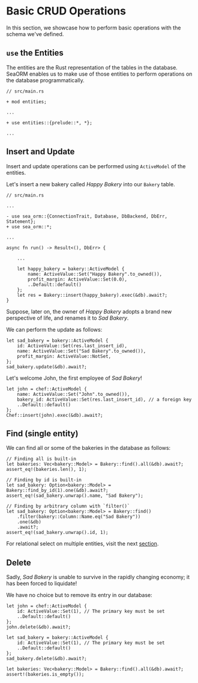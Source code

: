 # Basic CRUD Operations

In this section, we showcase how to perform basic operations with the schema we've defined.

## `use` the Entities

The entities are the Rust representation of the tables in the database. SeaORM enables us to make use of those entities to perform operations on the database programmatically.

```rust, no_run
// src/main.rs

+ mod entities;

...

+ use entities::{prelude::*, *};

...
```

## Insert and Update

Insert and update operations can be performed using `ActiveModel` of the entities.

Let's insert a new bakery called _Happy Bakery_ into our `Bakery` table.

```rust, no_run
// src/main.rs

...

- use sea_orm::{ConnectionTrait, Database, DbBackend, DbErr, Statement};
+ use sea_orm::*;

...

async fn run() -> Result<(), DbErr> {

    ...

    let happy_bakery = bakery::ActiveModel {
        name: ActiveValue::Set("Happy Bakery".to_owned()),
        profit_margin: ActiveValue::Set(0.0),
        ..Default::default()
    };
    let res = Bakery::insert(happy_bakery).exec(&db).await?;
}
```

Suppose, later on, the owner of _Happy Bakery_ adopts a brand new perspective of life, and renames it to _Sad Bakery_.

We can perform the update as follows:

```rust, no_run
let sad_bakery = bakery::ActiveModel {
    id: ActiveValue::Set(res.last_insert_id),
    name: ActiveValue::Set("Sad Bakery".to_owned()),
    profit_margin: ActiveValue::NotSet,
};
sad_bakery.update(&db).await?;
```

Let's welcome John, the first employee of _Sad Bakery_!

```rust, no_run
let john = chef::ActiveModel {
    name: ActiveValue::Set("John".to_owned()),
    bakery_id: ActiveValue::Set(res.last_insert_id), // a foreign key
    ..Default::default()
};
Chef::insert(john).exec(&db).await?;
```

## Find (single entity)

We can find all or some of the bakeries in the database as follows:

```rust, no_run
// Finding all is built-in
let bakeries: Vec<bakery::Model> = Bakery::find().all(&db).await?;
assert_eq!(bakeries.len(), 1);

// Finding by id is built-in
let sad_bakery: Option<bakery::Model> = Bakery::find_by_id(1).one(&db).await?;
assert_eq!(sad_bakery.unwrap().name, "Sad Bakery");

// Finding by arbitrary column with `filter()`
let sad_bakery: Option<bakery::Model> = Bakery::find()
    .filter(bakery::Column::Name.eq("Sad Bakery"))
    .one(&db)
    .await?;
assert_eq!(sad_bakery.unwrap().id, 1);
```

For relational select on multiple entities, visit the next [section](ch01-06-relational-select.md).

## Delete

Sadly, _Sad Bakery_ is unable to survive in the rapidly changing economy; it has been forced to liquidate!

We have no choice but to remove its entry in our database:

```rust, no_run
let john = chef::ActiveModel {
    id: ActiveValue::Set(1), // The primary key must be set
    ..Default::default()
};
john.delete(&db).await?;

let sad_bakery = bakery::ActiveModel {
    id: ActiveValue::Set(1), // The primary key must be set
    ..Default::default()
};
sad_bakery.delete(&db).await?;

let bakeries: Vec<bakery::Model> = Bakery::find().all(&db).await?;
assert!(bakeries.is_empty());
```
